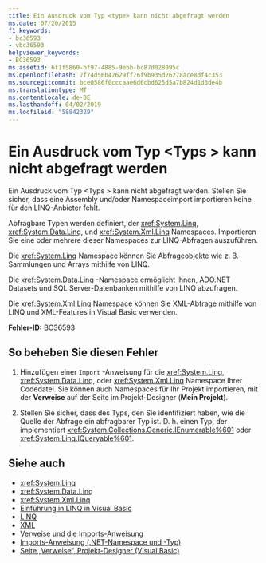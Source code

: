```yaml
---
title: Ein Ausdruck vom Typ <type> kann nicht abgefragt werden
ms.date: 07/20/2015
f1_keywords:
- bc36593
- vbc36593
helpviewer_keywords:
- BC36593
ms.assetid: 6f1f5860-bf97-4885-9ebb-bc87d028095c
ms.openlocfilehash: 7f74d56b47629ff76f9b935d26278ace8df4c353
ms.sourcegitcommit: bce0586f0cccaae6d6cbd625d5a7b824d1d3de4b
ms.translationtype: MT
ms.contentlocale: de-DE
ms.lasthandoff: 04/02/2019
ms.locfileid: "58842329"
---
```

# <a name="expression-of-type-type-is-not-queryable"></a>Ein Ausdruck vom Typ \<Typs > kann nicht abgefragt werden
Ein Ausdruck vom Typ \<Typs > kann nicht abgefragt werden. Stellen Sie sicher, dass eine Assembly und/oder Namespaceimport importieren keine für den LINQ-Anbieter fehlt.  
  
 Abfragbare Typen werden definiert, der <xref:System.Linq>, <xref:System.Data.Linq>, und <xref:System.Xml.Linq> Namespaces. Importieren Sie eine oder mehrere dieser Namespaces zur LINQ-Abfragen auszuführen.  
  
 Die <xref:System.Linq> Namespace können Sie Abfrageobjekte wie z. B. Sammlungen und Arrays mithilfe von LINQ.  
  
 Die <xref:System.Data.Linq> -Namespace ermöglicht Ihnen, ADO.NET Datasets und SQL Server-Datenbanken mithilfe von LINQ abzufragen.  
  
 Die <xref:System.Xml.Linq> Namespace können Sie XML-Abfrage mithilfe von LINQ und XML-Features in Visual Basic verwenden.  
  
 **Fehler-ID:** BC36593  
  
## <a name="to-correct-this-error"></a>So beheben Sie diesen Fehler  
  
1.  Hinzufügen einer `Import` -Anweisung für die <xref:System.Linq>, <xref:System.Data.Linq>, oder <xref:System.Xml.Linq> Namespace Ihrer Codedatei. Sie können auch Namespaces für Ihr Projekt importieren, mit der **Verweise** auf der Seite im Projekt-Designer (**Mein Projekt**).  
  
2.  Stellen Sie sicher, dass des Typs, den Sie identifiziert haben, wie die Quelle der Abfrage ein abfragbarer Typ ist. D. h. einen Typ, der implementiert <xref:System.Collections.Generic.IEnumerable%601> oder <xref:System.Linq.IQueryable%601>.  
  
## <a name="see-also"></a>Siehe auch

- <xref:System.Linq>
- <xref:System.Data.Linq>
- <xref:System.Xml.Linq>
- [Einführung in LINQ in Visual Basic](../../../visual-basic/programming-guide/language-features/linq/introduction-to-linq.md)
- [LINQ](../../../visual-basic/programming-guide/language-features/linq/index.md)
- [XML](../../../visual-basic/programming-guide/language-features/xml/index.md)
- [Verweise und die Imports-Anweisung](../../../visual-basic/programming-guide/program-structure/references-and-the-imports-statement.md)
- [Imports-Anweisung (.NET-Namespace und -Typ)](../../../visual-basic/language-reference/statements/imports-statement-net-namespace-and-type.md)
- [Seite „Verweise“, Projekt-Designer (Visual Basic)](/visualstudio/ide/reference/references-page-project-designer-visual-basic)
